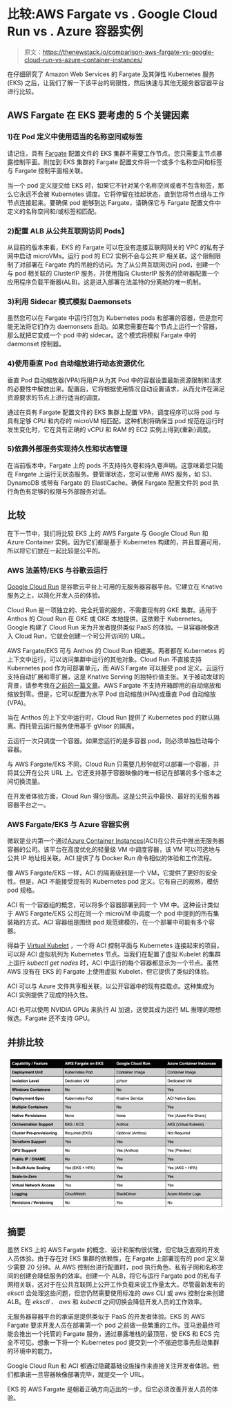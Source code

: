 # 比较:AWS Fargate vs . Google Cloud Run vs . Azure 容器实例

> 原文：<https://thenewstack.io/comparison-aws-fargate-vs-google-cloud-run-vs-azure-container-instances/>

在仔细研究了 Amazon Web Services 的 Fargate 及其弹性 Kubernetes 服务(EKS) 之后，让我们了解一下该平台的局限性，然后快速与其他无服务器容器平台进行比较。

## AWS Fargate 在 EKS 要考虑的 5 个关键因素

### **1)在 Pod 定义中使用适当的名称空间或标签**

请记住，具有 [Fargate](https://aws.amazon.com/fargate/) 配置文件的 EKS 集群不需要工作节点。您只需要主节点暴露控制平面。附加到 EKS 集群的 Fargate 配置文件将一个或多个名称空间和标签与 Fargate 控制平面相关联。

当一个 pod 定义提交给 EKS 时，如果它不针对某个名称空间或者不包含标签，那么它永远不会被 Kubernetes 调度。它将停留在挂起状态，直到您将节点组与工作节点连接起来。要确保 pod 能够到达 Fargate，请确保它与 Fargate 配置文件中定义的名称空间和/或标签相匹配。

### **2)配置 ALB 从公共互联网访问 Pods】**

从目前的版本来看，EKS 的 Fargate 可以在没有连接互联网网关的 VPC 的私有子网中启动 microVMs。运行 pod 的 EC2 实例不会与公共 IP 相关联。这个限制限制了对部署在 Fargate 内的吊舱的访问。为了从公共互联网访问 pod，创建一个与 pod 相关联的 ClusterIP 服务，并使用指向 ClusterIP 服务的侦听器配置一个应用程序负载平衡器(ALB)。这是进入部署在法盖特的分离舱的唯一机制。

### **3)利用 Sidecar 模式模拟 Daemonsets**

虽然您可以在 Fargate 中运行打包为 Kubernetes pods 和部署的容器，但是您可能无法将它们作为 daemonsets 启动。如果您需要在每个节点上运行一个容器，那么就把它变成一个 pod 中的 sidecar。这个模式将模拟 Fargate 中的 daemonset 控制器。

### **4)使用垂直 Pod 自动缩放进行动态资源优化**

垂直 Pod 自动缩放器(VPA)将用户从为其 Pod 中的容器设置最新资源限制和请求的必要性中解放出来。配置后，它将根据使用情况自动设置请求，从而允许在满足资源要求的节点上进行适当的调度。

通过在具有 Fargate 配置文件的 EKS 集群上配置 VPA，调度程序可以将 pod 与具有足够 CPU 和内存的 microVM 相匹配。这种机制将确保当 pod 规范在运行时发生变化时，它在具有正确的 vCPU 和 RAM 的 EC2 实例上得到(重新)调度。

### **5)依靠外部服务实现持久性和状态管理**

在当前版本中，Fargate 上的 pods 不支持持久卷和持久卷声明。这意味着您只能在 Fargate 上运行无状态服务。要管理状态，您可以使用 AWS 服务，如 S3、DynamoDB 或带有 Fargate 的 ElastiCache。确保 Fargate 配置文件的 pod 执行角色有足够的权限与外部服务对话。

## 比较

在下一节中，我们将比较 EKS 上的 AWS Fargate 与 Google Cloud Run 和 Azure Container 实例。因为它们都是基于 Kubernetes 构建的，并且普遍可用，所以将它们放在一起比较是公平的。

### AWS 法盖特/EKS 与谷歌云运行

[Google Cloud Run](https://cloud.google.com/run/) 是谷歌云平台上可用的无服务器容器平台。它建立在 Knative 服务之上，以简化开发人员的体验。

Cloud Run 是一项独立的、完全托管的服务，不需要现有的 GKE 集群。适用于 Anthos 的 Cloud Run 在 GKE 或 GKE 本地提供，这依赖于 Kubernetes。Google 构建了 Cloud Run 来为开发者提供类似 PaaS 的体验。一旦容器映像进入 Cloud Run，它就会创建一个可公开访问的 URL。

AWS Fargate/EKS 可与 Anthos 的 Cloud Run 相媲美。两者都在 Kubernetes 的上下文中运行，可以访问集群中运行的其他对象。Cloud Run 不直接支持 Kubernetes pod 作为可部署单元，而 AWS Fargate 可以接受 pod 定义。云运行支持自动扩展和零扩展，这是 Knative Serving 的独特价值主张。关于被动发球的背景，请参考我在[之前的一篇文章](https://thenewstack.io/knative-brings-event-driven-and-serverless-computing-to-kubernetes/)。AWS Fargate 不支持开箱即用的自动缩放和缩放到零。但是，它可以配置为水平 Pod 自动缩放(HPA)或垂直 Pod 自动缩放(VPA)。

当在 Anthos 的上下文中运行时，Cloud Run 提供了 Kubernetes pod 的默认隔离。而托管云运行服务使用基于 gVisor 的隔离。

云运行一次只调度一个容器。如果您运行的是多容器 pod，则必须单独启动每个容器。

与 AWS Fargate/EKS 不同，Cloud Run 只需要几秒钟就可以部署一个容器，并将其公开在公共 URL 上。它还支持基于容器映像的唯一标记在部署的多个版本之间切换流量。

在开发者体验方面，Cloud Run 得分很高。这是公共云中最快、最好的无服务器容器平台之一。

### AWS Fargate/EKS 与 Azure 容器实例

微软是业内第一个通过[Azure Container Instances](https://azure.microsoft.com/en-us/services/container-instances/)(ACI)在公共云中推出无服务器容器的公司。该平台在高度优化的轻量级 VM 中调度容器，该 VM 可以可选地与公共 IP 地址相关联。ACI 提供了与 Docker Run 命令相似的体验和工作流程。

像 AWS Fargate/EKS 一样，ACI 的隔离级别是一个 VM，它提供了更好的安全性。但是，ACI 不能接受现有的 Kubernetes pod 定义。它有自己的规格，模仿 pod 规格。

ACI 有一个容器组的概念，可以将多个容器部署到同一个 VM 中。这种设计类似于 AWS Fargate/EKS 公司在同一个 microVM 中调度一个 pod 中提到的所有集装箱的方式。ACI 容器组是围绕 pod 规范建模的，在一个部署中可能有多个容器。

得益于 [Virtual Kubelet](https://virtual-kubelet.io) ，一个将 ACI 控制平面与 Kubernetes 连接起来的项目，可以将 ACI 虚拟机列为 Kubernetes 节点。当我们在配置了虚拟 Kubelet 的集群上运行 *kubectl get nodes* 时，ACI 中运行的每个容器都显示为一个节点。虽然 AWS 没有在 EKS 的 Fargate 上使用虚拟 Kubelet，但它提供了类似的体验。

ACI 可以与 Azure 文件共享相关联，以公开容器中的现有挂载点。这种集成为 ACI 实例提供了现成的持久性。

ACI 也可以使用 NVIDIA GPUs 来执行 AI 加速，这使其成为运行 ML 推理的理想候选。Fargate 还不支持 GPU。

## 并排比较

[![](img/66b531b9d6600b56549e9b0a807a1634.png)](https://thenewstack.io/comparison-aws-fargate-vs-google-cloud-run-vs-azure-container-instances/fg-4-0/)

## 摘要

虽然 EKS 上的 AWS Fargate 的概念、设计和架构很优雅，但它缺乏直观的开发人员体验。由于存在对 EKS 集群的依赖性，在 Fargate 上部署现有的 pod 定义至少需要 20 分钟。从 AWS 控制台进行配置时，pod 执行角色、私有子网和名称空间的创建会降低服务的效率。创建一个 ALB，将它与运行 Fargate pod 的私有子网相关联，这对于在公共互联网上公开工作负载来说工作量太大。尽管最新发布的 *eksctl* 会处理这些问题，但您仍然需要使用标准的 *aws* CLI 或 aws 控制台来创建 ALB。在 *eksctl* 、 *aws* 和 *kubectl* 之间切换会降低开发人员的工作效率。

无服务器容器平台的承诺是提供类似于 PaaS 的开发者体验。EKS 的 AWS Fargate 要求开发人员在部署第一个 pod 之前做一些繁重的工作。亚马逊最终可能会推出一个托管的 Fargate 服务，通过暴露堆栈的最顶层，使 EKS 和 ECS 完全不可见。想象一下将一个 Kubernetes pod 提交到一个不强迫您事先启动集群的环境中的能力。

Google Cloud Run 和 ACI 都通过隐藏基础设施操作来直接关注开发者体验。他们都承诺一旦容器映像部署完毕，就提交一个 URL。

EKS 的 AWS Fargate 是朝着正确方向迈出的一步。但它必须改善开发人员的体验。

<svg xmlns:xlink="http://www.w3.org/1999/xlink" viewBox="0 0 68 31" version="1.1"><title>Group</title> <desc>Created with Sketch.</desc></svg>